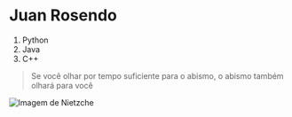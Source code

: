 # Juan Rosendo

1. Python
2. Java
3. C++

> Se você olhar por tempo suficiente para o abismo, o abismo também olhará para você

![Imagem de Nietzche](https://www.todoestudo.com.br/wp-content/uploads/2019/02/nieztsche.png)